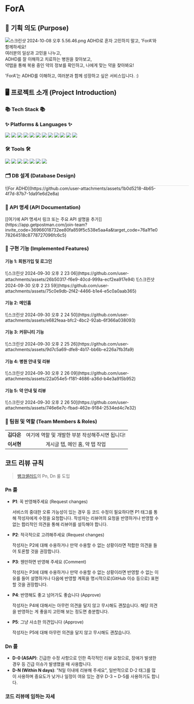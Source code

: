 <h1>ForA</h1>
<h2>📝 기획 의도 (Purpose)</h2>

![스크린샷 2024-10-08 오후 5.56.46.png](..%2F..%2F..%2F..%2F..%2F..%2Fvar%2Ffolders%2F52%2F3wjgb3014nb4ck6_b657wf680000gn%2FT%2FTemporaryItems%2FNSIRD_screencaptureui_vMK5cH%2F%EC%8A%A4%ED%81%AC%EB%A6%B0%EC%83%B7%202024-10-08%20%EC%98%A4%ED%9B%84%205.56.46.png)
ADHD로 혼자 고민하지 말고, 'ForA'와 함께하세요!<br />
여러분의 일상과 고민을 나누고,<br />
ADHD를 잘 이해하고 치료하는 병원을 찾아보고,<br />
약탭을 통해 복용 중인 약의 정보를 확인하고, 나에게 맞는 약을 찾아봐요!<br />

'ForA'는 ADHD를 이해하고, 여러분과 함께 성장하고 싶은 서비스입니다. :)<br />



<h2>🖥️ 프로젝트 소개 (Project Introduction)</h2>

<h3>📚 Tech Stack 📚</h3>
<h3>✨ Platforms & Languages ✨</h3>

<img src="https://img.shields.io/badge/Spring-6DB33F?style=flat&logo=Spring&logoColor=white" /> <img src="https://img.shields.io/badge/Spring Security-6DB33F?style=flat&logo=SpringSecurity&logoColor=white" /> <img src="https://img.shields.io/badge/Spring OAuth2-6DB33F?style=flat&logo=Spring&logoColor=white" /> <img src="https://img.shields.io/badge/Spring data JPA-6DB33F?style=flat&logo=Spring&logoColor=white" /> <img src="https://img.shields.io/badge/QueryDsl-0769AD?style=flat&logoColor=white" /> <img src="https://img.shields.io/badge/MyBatis-0769AD?style=flat&logoColor=white" /> <img src="https://img.shields.io/badge/AWS-232F3E?style=flat&logo=amazonwebservices&logoColor=white" /> <img src="https://img.shields.io/badge/S3-232F3E?style=flat&logo=amazons3&logoColor=white" /> <img src="https://img.shields.io/badge/RDS-527FFF?style=flat&logo=amazonrds&logoColor=white" /> <img src="https://img.shields.io/badge/SES-DD344C?style=flat&logo=amazonsimpleemailservice&logoColor=white" /> <img src="https://img.shields.io/badge/MySQL-4479A1?style=flat&logo=mysql&logoColor=white" /> <img src="https://img.shields.io/badge/Jenkins-D24939?style=flat&logo=jenkins&logoColor=white" />


<h3>🛠️ Tools 🛠️</h3>

<img src="https://img.shields.io/badge/git-F05032?style=flat&logo=git&logoColor=white" /> <img src="https://img.shields.io/badge/github-181717?style=flat&logo=github&logoColor=white" /> <img src="https://img.shields.io/badge/intelliJ-000000?style=flat&logo=intellijidea&logoColor=white" /> <img src="https://img.shields.io/badge/Docker-2496ED?style=flat&logo=docker&logoColor=white" /> <img src="https://img.shields.io/badge/Postman-FF6C37?style=flat&logo=postman&logoColor=white" /> <img src="https://img.shields.io/badge/Notion-000000?style=flat&logo=notion&logoColor=white" /> <img src="https://img.shields.io/badge/Redis-FF4438?style=flat&logo=redis&logoColor=white" />


<h3>🗂 DB 설계 (Database Design)</h3>
<iframe width="600" height="1" src="https://www.erdcloud.com/p/ZDhxaytCGA66ZnZ3x" frameborder="0" allowfullscreen></iframe>
![For ADHD](https://github.com/user-attachments/assets/1b0d5218-4b65-4f7d-87b7-1da91e6d2e8a)


<h3>📜 API 명세 (API Documentation)</h3>
[[여기에 API 명세서 링크 또는 주요 API 설명을 추가]](https://app.getpostman.com/join-team?invite_code=36966018732ee80fa859f5c538e5aa4a&target_code=76a1f1e078264518c8778727096fc6c5)

<h3>🚀 구현 기능 (Implemented Features)</h3>

<h4>기능 1: 회원가입 및 로그인</h4>
![스크린샷 2024-09-30 오후 2 23 06](https://github.com/user-attachments/assets/26b50317-f6e9-40cd-999a-ecf2ea917e94)
![스크린샷 2024-09-30 오후 2 23 59](https://github.com/user-attachments/assets/75c0e9db-2f42-4466-b1e4-e5c0a0aab365)


<h4>기능 2: 메인홈</h4>
![스크린샷 2024-09-30 오후 2 24 50](https://github.com/user-attachments/assets/e682feaa-bfc2-4bc2-92ab-6f366a038093)

<h4>기능 3: 커뮤니티 기능</h4>
![스크린샷 2024-09-30 오후 2 25 26](https://github.com/user-attachments/assets/9d7c5a69-dfe8-4b17-bb6b-e226a7fb3fa9)

<h4>기능 4: 병원 안내 및 리뷰</h4>
![스크린샷 2024-09-30 오후 2 26 09](https://github.com/user-attachments/assets/22a054e5-f181-4686-a36d-b4e3a915b952)

<h4>기능 5: 약 안내 및 리뷰</h4>
![스크린샷 2024-09-30 오후 2 26 50](https://github.com/user-attachments/assets/746e6e7c-fbad-462e-9184-2534ed4c7e32)


<h3>👥 팀원 및 역할 (Team Members & Roles)</h3>
<table>
  <tbody>
    <tr>
      <td align="center"><b>김다은</b></td>
      <td align="center">여기에 역할 및 개발한 부분 작성해주시면 됩니다!</td>
    </tr>
    <tr>
      <td align="center"><b>이서현</b></td>
      <td align="center">게시글 탭, 메인 홈, 약 탭 작업</td>
    </tr>
  </tbody>
</table>


## 코드 리뷰 규칙

> [뱅크샐러드](https://blog.banksalad.com/tech/banksalad-code-review-culture/)의 Pn, Dn 룰 도입

### Pn 룰

-  **P1**: 꼭 반영해주세요 (Request changes)
    
    서비스의 중대한 오류 가능성이 있는 경우 등 코드 수정이 필요하다면 P1 태그를 통해 작성자에게 수정을 요청합니다.
    작성자는 리뷰어의 요청을 반영하거나 반영할 수 없는 합리적인 의견을 통해 리뷰어를 설득해야 합니다.

- **P2**: 적극적으로 고려해주세요 (Request changes)

  작성자는 P2에 대해 수용하거나 만약 수용할 수 없는 상황이라면 적합한 의견을 들어 토론할 것을 권장합니다.

- **P3**: 웬만하면 반영해 주세요 (Comment)
  
    작성자는 P3에 대해 수용하거나 만약 수용할 수 없는 상황이라면 반영할 수 없는 이유를 들어 설명하거나 다음에 반영할 계획을 명시적으로(GitHub 이슈 등으로) 표현할 것을 권장합니다.

- **P4**: 반영해도 좋고 넘어가도 좋습니다 (Approve)

    작성자는 P4에 대해서는 아무런 의견을 달지 않고 무시해도 괜찮습니다. 해당 의견을 반영하는 게 좋을지 고민해 보는 정도면 충분합니다.

- **P5**: 그냥 사소한 의견입니다 (Approve)
  
    작성자는 P5에 대해 아무런 의견을 달지 않고 무시해도 괜찮습니다.

### Dn 룰

- **D-0 (ASAP)**: 긴급한 수정 사항으로 인한 즉각적인 리뷰 요청으로, 장애가 발생한 경우 등 긴급 이슈가 발생했을 때 사용합니다.
- **D-N (Within N days)**: "N일 이내에 리뷰해 주세요", 일반적으로 D-2 태그를 많이 사용하며 중요도가 낮거나 일정이 여유 있는 경우 D-3 ~ D-5를 사용하기도 합니다.

### 코드 리뷰에 임하는 자세
